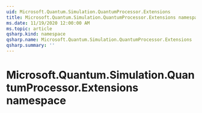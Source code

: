 ```yaml
---
uid: Microsoft.Quantum.Simulation.QuantumProcessor.Extensions
title: Microsoft.Quantum.Simulation.QuantumProcessor.Extensions namespace
ms.date: 11/19/2020 12:00:00 AM
ms.topic: article
qsharp.kind: namespace
qsharp.name: Microsoft.Quantum.Simulation.QuantumProcessor.Extensions
qsharp.summary: ''
---
```


# Microsoft.Quantum.Simulation.QuantumProcessor.Extensions namespace




